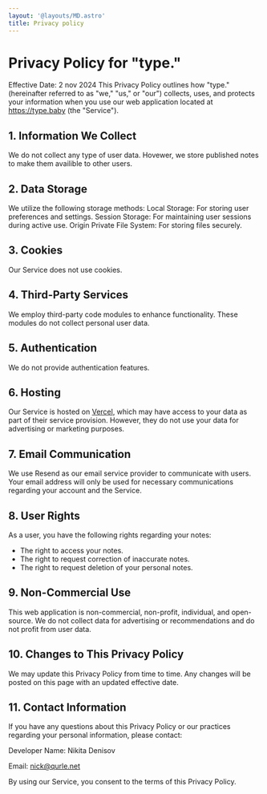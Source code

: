 ```yaml
---
layout: '@layouts/MD.astro'
title: Privacy policy
---
```

# Privacy Policy for "type."
Effective Date: 2 nov 2024
This Privacy Policy outlines how "type." (hereinafter referred to as "we," "us," or "our") collects, uses, and protects your information when you use our web application located at https://type.baby (the "Service").

## 1. Information We Collect
We do not collect any type of user data. Hovewer, we store published notes to make them availible to other users.
<!-- We collect the following types of user data:
- Name. Used to diplay and associate notes with you.
- Email Address: Used for account creation and communication.
- User ID: A unique identifier for each user. -->

## 2. Data Storage
We utilize the following storage methods:
Local Storage: For storing user preferences and settings.
Session Storage: For maintaining user sessions during active use.
Origin Private File System: For storing files securely.

## 3. Cookies
Our Service does not use cookies.

## 4. Third-Party Services
We employ third-party code modules to enhance functionality. These modules do not collect personal user data.

## 5. Authentication
We do not provide authentication features.
<!-- We use Google OAuth for authentication purposes. When you authenticate via Google, we receive basic profile information, but we do not store any sensitive data. -->

## 6. Hosting
Our Service is hosted on [Vercel](https://vercel.com/), which may have access to your data as part of their service provision. However, they do not use your data for advertising or marketing purposes.

## 7. Email Communication
We use Resend as our email service provider to communicate with users. Your email address will only be used for necessary communications regarding your account and the Service.

## 8. User Rights
As a user, you have the following rights regarding your notes:
- The right to access your notes.
- The right to request correction of inaccurate notes.
- The right to request deletion of your personal notes.
<!-- - The right to access your personal data.
- The right to request correction of inaccurate data.
- The right to request deletion of your personal data. -->

## 9. Non-Commercial Use
This web application is non-commercial, non-profit, individual, and open-source. We do not collect data for advertising or recommendations and do not profit from user data.

## 10. Changes to This Privacy Policy
We may update this Privacy Policy from time to time. Any changes will be posted on this page with an updated effective date.

## 11. Contact Information
If you have any questions about this Privacy Policy or our practices regarding your personal information, please contact:

Developer Name: Nikita Denisov

Email: nick@qurle.net

By using our Service, you consent to the terms of this Privacy Policy.
